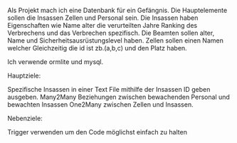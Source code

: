 Als Projekt mach ich eine Datenbank für ein Gefängnis. Die Hauptelemente sollen die Insassen Zellen und Personal sein. Die Insassen haben Eigenschaften wie Name alter die verurteilten Jahre Ranking des Verbrechens und das Verbrechen spezifisch. Die Beamten sollen alter, Name und Sicherheitsausrüstungslevel haben. Zellen sollen einen Namen welcher Gleichzeitig die id ist zb.(a,b,c) und den Platz haben. 

Ich verwende ormlite und mysql.  

Hauptziele: 

Spezifische Insassen in einer Text File mithilfe der Insassen ID geben ausgeben. 
Many2Many Beziehungen zwischen bewachenden Personal und bewachten Insassen
One2Many zwischen Zellen und Insassen.

Nebenziele: 

Trigger verwenden um den Code möglichst einfach zu halten  

 
